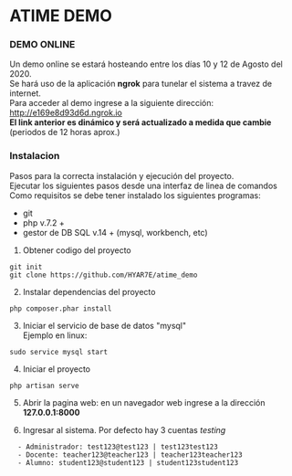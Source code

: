 # ATIME DEMO

### DEMO ONLINE
Un demo online se estará hosteando entre los días 10 y 12 de Agosto del 2020.<br>
Se hará uso de la aplicación **ngrok** para tunelar el sistema a travez de internet. <br>
Para acceder al demo ingrese a la siguiente dirección: http://e169e8d93d6d.ngrok.io <br>
**El link anterior es dinámico y será actualizado a medida que cambie** (periodos de 12 horas aprox.)

### Instalacion
Pasos para la correcta instalación y ejecución del proyecto. <br>
Ejecutar los siguientes pasos desde una interfaz de linea de comandos <br>
Como requisitos se debe tener instalado los siguientes programas: <br>
- git
- php v.7.2 +
- gestor de DB SQL v.14 + (mysql, workbench, etc)


1. Obtener codigo del proyecto
  ```
  git init
  git clone https://github.com/HYAR7E/atime_demo
  ```
2. Instalar dependencias del proyecto
  ```
  php composer.phar install
  ```
3. Iniciar el servicio de base de datos "mysql" <br>
  Ejemplo en linux:
  ```
  sudo service mysql start
  ```
4. Iniciar el proyecto
  ```
  php artisan serve
  ```
5. Abrir la pagina web: en un navegador web ingrese a la dirección **127.0.0.1:8000**

6. Ingresar al sistema. Por defecto hay 3 cuentas *testing* <br>
```
  - Administrador: test123@test123 | test123test123
  - Docente: teacher123@teacher123 | teacher123teacher123
  - Alumno: student123@student123 | student123student123
```
